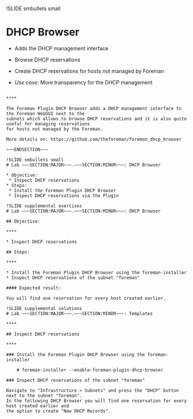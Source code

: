 !SLIDE smbullets small
# DHCP Browser

* Adds the DHCP management interface
 * Browse DHCP reservations
 * Create DHCP reservations for hosts not managed by Foreman

* _Use case:_ More transparency for the DHCP management

~~~SECTION:handouts~~~

****

The Foreman Plugin DHCP Browser adds a DHCP management interface to the Foreman WebGUI next to the
subnets which allows to browse DHCP reservations and it is also quite useful for managing reservations
for hosts not managed by the Foreman.

More details on: https://github.com/theforeman/foreman_dhcp_browser

~~~ENDSECTION~~~

!SLIDE smbullets small
# Lab ~~~SECTION:MAJOR~~~.~~~SECTION:MINOR~~~: DHCP Browser

* Objective:
 * Inspect DHCP reservations
* Steps:
 * Install the Foreman Plugin DHCP Browser
 * Inspect DHCP reservations via the Plugin

!SLIDE supplemental exercises
# Lab ~~~SECTION:MAJOR~~~.~~~SECTION:MINOR~~~: DHCP Browser

## Objective:

****

* Inspect DHCP reservations

## Steps:

****

* Install the Foreman Plugin DHCP Browser using the foreman-installer
* Inspect DHCP reservations of the subnet "foreman"

#### Expected result:

You will find one reservation for every host created earlier.

!SLIDE supplemental solutions
# Lab ~~~SECTION:MAJOR~~~.~~~SECTION:MINOR~~~: Templates

****

## Inspect DHCP reservations

****

### Install the Foreman Plugin DHCP Browser using the foreman-installer

    # foreman-installer --enable-foreman-plugin-dhcp-browser

### Inspect DHCP reservations of the subnet "foreman"

Navigate to "Infrastructure > Subnets" and press the "DHCP" button next to the subnet "foreman".
In the following DHCP Browser you will find one reservation for every host created earlier and
the option to create "New DHCP Records".
